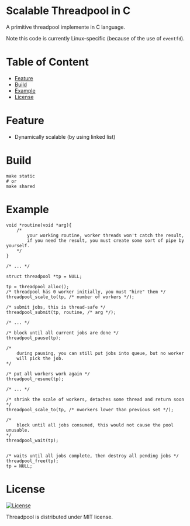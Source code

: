 # Scalable Threadpool in C

A primitive threadpool implemente in C language.

Note this code is currently Linux-specific (because of the use of `eventfd`).

# Table of Content
- [Feature](#Feature)
- [Build](#Build)
- [Example](#Use)
- [License](#License)

# Feature
- Dynamically scalable (by using linked list)

# Build
```=
make static
# or
make shared
```

# Example
```c=
void *routine(void *arg){
    /*
        your working routine, worker threads won't catch the result,
        if you need the result, you must create some sort of pipe by yourself.
    */
}

/* ... */

struct threadpool *tp = NULL;

tp = threadpool_alloc();
/* threadpool has 0 worker initially, you must "hire" them */
threadpool_scale_to(tp, /* number of workers */);

/* submit jobs, this is thread-safe */
threadpool_submit(tp, routine, /* arg */);

/* ... */

/* block until all current jobs are done */
threadpool_pause(tp);

/*
    during pausing, you can still put jobs into queue, but no worker
    will pick the job.
*/

/* put all workers work again */
threadpool_resume(tp);

/* ... */

/* shrink the scale of workers, detaches some thread and return soon */
threadpool_scale_to(tp, /* nworkers lower than previous set */);

/*
    block until all jobs consumed, this would not cause the pool unusable.
*/
threadpool_wait(tp);


/* waits until all jobs complete, then destroy all pending jobs */
threadpool_free(tp);
tp = NULL;

```

# License
[![License](http://img.shields.io/:license-mit-blue.svg?style=flat-square)](http://badges.mit-license.org)

Threadpool is distributed under MIT license.
